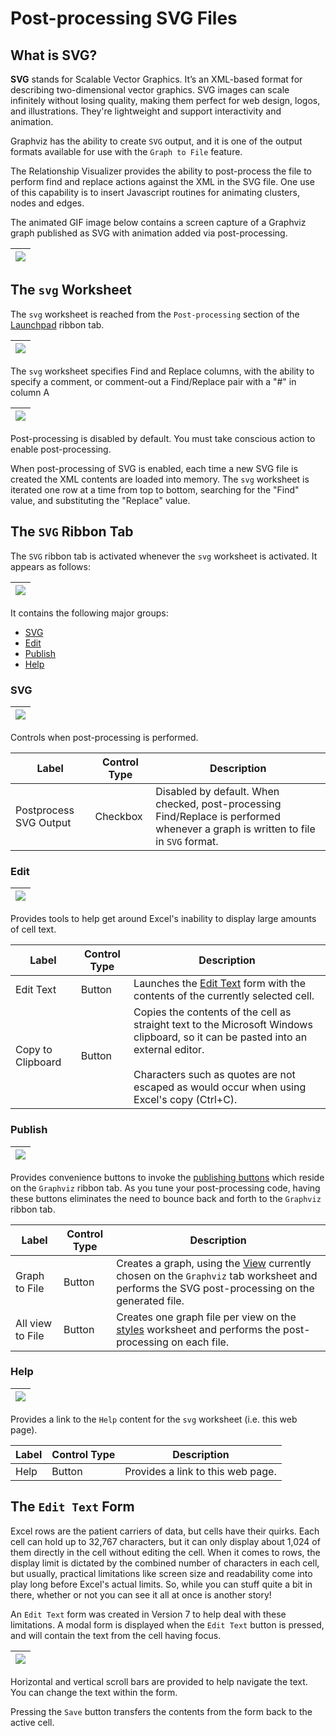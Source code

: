 # Post-processing SVG Files

## What is SVG?

**SVG** stands for Scalable Vector Graphics. It’s an XML-based format for describing two-dimensional vector graphics. SVG images can scale infinitely without losing quality, making them perfect for web design, logos, and illustrations. They're lightweight and support interactivity and animation.

Graphviz has the ability to create `SVG` output, and it is one of the output formats available for use with the `Graph to File` feature.

The Relationship Visualizer provides the ability to post-process the file to perform find and replace actions against the XML in the SVG file. One use of this capability is to insert Javascript routines for animating clusters, nodes and edges.

The animated GIF image below contains a screen capture of a Graphviz graph published as SVG with animation added via post-processing.

| ![](./animated-svg.gif) |
| ----------------------- |


## The `svg` Worksheet

The `svg` worksheet is reached from the `Post-processing` section of the [Launchpad](../launchpad/) ribbon tab.

| ![](./launchpad-ribbon-tab-svg-button.png) |
| ------------------------------------------- |

The `svg` worksheet specifies Find and Replace columns, with the ability to specify a comment, or comment-out a Find/Replace pair with a "#" in column A

| ![](./svg-worksheet.png) |
| ------------------------ |

Post-processing is disabled by default. You must take conscious action to enable post-processing.

When post-processing of SVG is enabled, each time a new SVG file is created the XML contents are loaded into memory. The `svg` worksheet is iterated one row at a time from top to bottom, searching for the "Find" value, and substituting the "Replace" value.

## The `SVG` Ribbon Tab

The `SVG` ribbon tab is activated whenever the `svg` worksheet is activated. It appears as follows:

| ![](./svg-ribbon-tab.png) |
| ------------------------- |

It contains the following major groups:

- [SVG](./README.md#svg)
- [Edit](./README.md#edit)
- [Publish](./README.md#publish)
- [Help](./README.md#help)


### SVG

| ![](./svg-ribbon-tab-svg.png) |
| -------------------------------------------------- |

Controls when post-processing is performed.

| Label       | Control Type  | Description                                                                                                                                                                                                                    |
| ----------- | ------------- | ---------------------------------------------------------------------------------------------------------------------------------------------------------------------------------------------------------------------------------- |
| Postprocess SVG Output | Checkbox        | Disabled by default. When checked, post-processing Find/Replace is performed whenever a graph is written to file in `SVG` format. |

### Edit

| ![](./svg-ribbon-tab-edit.png) |
| -------------------------------------------------- |

Provides tools to help get around Excel's inability to display large amounts of cell text.

| Label       | Control Type  | Description                                                                                                                                                                                                                        |
| ----------- | ------------- | ---------------------------------------------------------------------------------------------------------------------------------------------------------------------------------------------------------------------------------- |
| Edit Text | Button        | Launches the [Edit Text](./README.md#the-edit-text-form) form with the contents of the currently selected cell. |
| Copy to Clipboard | Button        | Copies the contents of the cell as straight text to the Microsoft Windows clipboard, so it can be pasted into an external editor.<br/><br/>Characters such as quotes are not escaped as would occur when using Excel's copy (Ctrl+C). |

### Publish

| ![](./svg-ribbon-tab-publish.png) |
| -------------------------------------------------- |

Provides convenience buttons to invoke the [publishing buttons](../publish/#graph-to-file-all-views-to-file) which reside on the `Graphviz` ribbon tab. As you tune your post-processing code, having these buttons eliminates the need to bounce back and forth to the `Graphviz` ribbon tab.

| Label       | Control Type  | Description                                                                                                                                                                                                                        |
| ----------- | ------------- | ---------------------------------------------------------------------------------------------------------------------------------------------------------------------------------------------------------------------------------- |
| Graph to File | Button        | Creates a graph, using the [View](../create/#graph-to-worksheet) currently chosen on the `Graphviz` tab worksheet and performs the SVG post-processing on the generated file.|
| All view to File | Button        | Creates one graph file per view on the [styles](../styles/) worksheet and performs the post-processing on each file. |

### Help

| ![](./svg-ribbon-tab-help.png) |
| -------------------------------------------------- |

Provides a link to the `Help` content for the `svg` worksheet (i.e. this web page).

| Label       | Control Type  | Description                                                                                                                                                                                                                        |
| ----------- | ------------- | ---------------------------------------------------------------------------------------------------------------------------------------------------------------------------------------------------------------------------------- |
| Help | Button        | Provides a link to this web page. |

## The `Edit Text` Form

Excel rows are the patient carriers of data, but cells have their quirks. Each cell can hold up to 32,767 characters, but it can only display about 1,024 of them directly in the cell without editing the cell. When it comes to rows, the display limit is dictated by the combined number of characters in each cell, but usually, practical limitations like screen size and readability come into play long before Excel's actual limits. So, while you can stuff quite a bit in there, whether or not you can see it all at once is another story!

An `Edit Text` form was created in Version 7 to help deal with these limitations. A modal form is displayed when the `Edit Text` button is pressed, and will contain the text from the cell having focus. 

| ![](./svg-edit-text-form.png) |
| ----------------------------- |

Horizontal and vertical scroll bars are provided to help navigate the text. You can change the text within the form. 

Pressing the `Save` button transfers the contents from the form back to the active cell.
